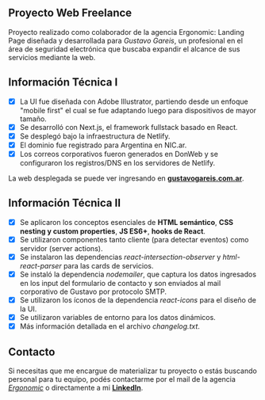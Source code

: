## Proyecto Web Freelance

Proyecto realizado como colaborador de la agencia Ergonomic:
Landing Page diseñada y desarrollada para _Gustavo Gareis_, un profesional en el área de seguridad electrónica que buscaba expandir el alcance de sus servicios mediante la web.

## Información Técnica I

- [x] La UI fue diseñada con Adobe Illustrator, partiendo desde un enfoque "mobile first" el cual se fue adaptando luego para dispositivos de mayor tamaño.
- [x] Se desarrolló con Next.js, el framework fullstack basado en React.
- [x] Se desplegó bajo la infraestructura de Netlify.
- [x] El dominio fue registrado para Argentina en NIC.ar.
- [x] Los correos corporativos fueron generados en DonWeb y se configuraron los registros/DNS en los servidores de Netlify.

La web desplegada se puede ver ingresando en __[gustavogareis.com.ar](https://www.gustavogareis.com.ar/)__.

## Información Técnica II

- [x] Se aplicaron los conceptos esenciales de __HTML semántico__, __CSS nesting y custom properties__, __JS ES6+__, __hooks de React__.
- [x] Se utilizaron componentes tanto cliente (para detectar eventos) como servidor (server actions).
- [x] Se instalaron las dependencias _react-intersection-observer_ y _html-react-parser_ para las cards de servicios.
- [x] Se instaló la dependencia _nodemailer_, que captura los datos ingresados en los input del formulario de contacto y son enviados al mail corporativo de Gustavo por protocolo SMTP.
- [x] Se utilizaron los íconos de la dependencia _react-icons_ para el diseño de la UI.
- [x] Se utilizaron variables de entorno para los datos dinámicos.
- [x] Más información detallada en el archivo _changelog.txt_.

## Contacto

Si necesitas que me encargue de materializar tu proyecto o estás buscando personal para tu equipo, podés contactarme por el mail de la agencia _[Ergonomic](mailto:ergonomicstudio.ar@gmail.com)_ o directamente a mi __[LinkedIn](https://www.linkedin.com/in/avalosomarj)__.